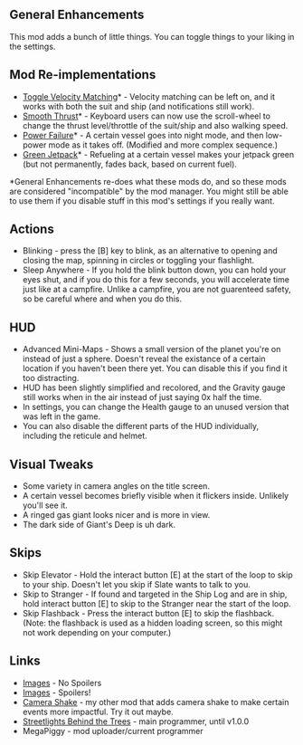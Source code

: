## General Enhancements
This mod adds a bunch of little things. You can toggle things to your liking in the settings.

## Mod Re-implementations
- [Toggle Velocity Matching](https://outerwildsmods.com/mods/togglevelocitymatching/)* - Velocity matching can be left on, and it works with both the suit and ship (and notifications still work).
- [Smooth Thrust](https://outerwildsmods.com/mods/owsmooththrust/)* - Keyboard users can now use the scroll-wheel to change the thrust level/throttle of the suit/ship and also walking speed.
- [Power Failure](https://outerwildsmods.com/mods/powerfailure/)* - A certain vessel goes into night mode, and then low-power mode as it takes off. (Modified and more complex sequence.)
- [Green Jetpack](https://outerwildsmods.com/mods/greenjetpack/)* - Refueling at a certain vessel makes your jetpack green (but not permanently, fades back, based on current fuel).

*General Enhancements re-does what these mods do, and so these mods are considered "incompatible" by the mod manager.
You might still be able to use them if you disable stuff in this mod's settings if you really want.

## Actions
- Blinking - press the [B] key to blink, as an alternative to opening and closing the map, spinning in circles or toggling your flashlight.
- Sleep Anywhere - If you hold the blink button down, you can hold your eyes shut, and if you do this for a few seconds, you will accelerate time just like at a campfire. Unlike a campfire, you are not guarenteed safety, so be careful where and when you do this.

## HUD
- Advanced Mini-Maps - Shows a small version of the planet you're on instead of just a sphere. Doesn't reveal the existance of a certain location if you haven't been there yet. You can disable this if you find it too distracting.
- HUD has been slightly simplified and recolored, and the Gravity gauge still works when in the air instead of just saying 0x half the time.
- In settings, you can change the Health gauge to an unused version that was left in the game.
- You can also disable the different parts of the HUD individually, including the reticule and helmet.

## Visual Tweaks
- Some variety in camera angles on the title screen.
- A certain vessel becomes briefly visible when it flickers inside. Unlikely you'll see it.
- A ringed gas giant looks nicer and is more in view.
- The dark side of Giant's Deep is uh dark.

## Skips
- Skip Elevator - Hold the interact button [E] at the start of the loop to skip to your ship. Doesn't let you skip if Slate wants to talk to you.
- Skip to Stranger - If found and targeted in the Ship Log and are in ship, hold interact button [E] to skip to the Stranger near the start of the loop.
- Skip Flashback - Press the interact button [E] to skip the flashback. (Note: the flashback is used as a hidden loading screen, so this might not work depending on your computer.)

## Links
- [Images](https://imgur.com/a/GUV0ZOo) - No Spoilers
- [Images](https://imgur.com/a/TxW3zfD) - Spoilers!
- [Camera Shake](https://outerwildsmods.com/mods/camerashake/) - my other mod that adds camera shake to make certain events more impactful. Try it out maybe.
- [Streetlights Behind the Trees](https://www.youtube.com/@Sapphire12367) - main programmer, until v1.0.0
- MegaPiggy - mod uploader/current programmer